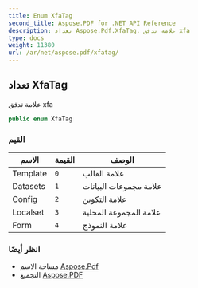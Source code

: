 ```yaml
---
title: Enum XfaTag
second_title: Aspose.PDF for .NET API Reference
description: تعداد Aspose.Pdf.XfaTag. علامة تدفق xfa
type: docs
weight: 11380
url: /ar/net/aspose.pdf/xfatag/
---
```

## تعداد XfaTag

علامة تدفق xfa

```csharp
public enum XfaTag
```

### القيم

| الاسم | القيمة | الوصف |
| --- | --- | --- |
| Template | `0` | علامة القالب |
| Datasets | `1` | علامة مجموعات البيانات |
| Config | `2` | علامة التكوين |
| Localset | `3` | علامة المجموعة المحلية |
| Form | `4` | علامة النموذج |

### انظر أيضًا

* مساحة الاسم [Aspose.Pdf](../../aspose.pdf/)
* التجميع [Aspose.PDF](../../)